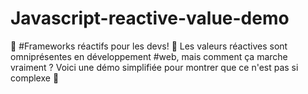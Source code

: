 # Javascript-reactive-value-demo
🚀 #Frameworks réactifs pour les devs! 🤯 Les valeurs réactives sont omniprésentes en développement #web, mais comment ça marche vraiment ? Voici une démo simplifiée pour montrer que ce n'est pas si complexe 🧵
